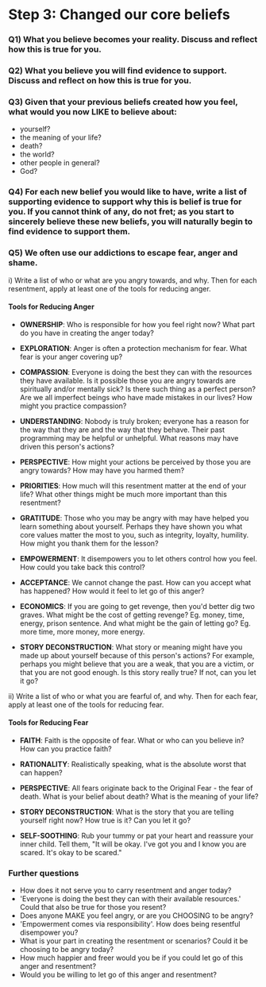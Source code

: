 # Step 3: Changed our core beliefs

### Q1) What you believe becomes your reality. Discuss and reflect how this is true for you.

### Q2) What you believe you will find evidence to support. Discuss and reflect on how this is true for you.

### Q3) Given that your previous beliefs created how you feel, what would you now LIKE to believe about:
- yourself?
- the meaning of your life?
- death?
- the world?
- other people in general?
- God?

### Q4) For each new belief you would like to have, write a list of supporting evidence to support why this is belief is true for you. If you cannot think of any, do not fret; as you start to sincerely believe these new beliefs, you will naturally begin to find evidence to support them.

### Q5) We often use our addictions to escape fear, anger and shame.

i) Write a list of who or what are you angry towards, and why. Then for each resentment, apply at least one of the tools for reducing anger.

#### Tools for Reducing Anger
- **OWNERSHIP**: Who is responsible for how you feel right now? What part do you have in creating the anger today?

- **EXPLORATION**: Anger is often a protection mechanism for fear. What fear is your anger covering up?

- **COMPASSION**: Everyone is doing the best they can with the resources they have available. Is it possible those you are angry towards are spiritually and/or mentally sick? Is there such thing as a perfect person? Are we all imperfect beings who have made mistakes in our lives? How might you practice compassion?

- **UNDERSTANDING**: Nobody is truly broken; everyone has a reason for the way that they are and the way that they behave. Their past programming may be helpful or unhelpful. What reasons may have driven this person's actions?

- **PERSPECTIVE**: How might your actions be perceived by those you are angry towards? How may have you harmed them?

- **PRIORITIES**: How much will this resentment matter at the end of your life? What other things might be much more important than this resentment?

- **GRATITUDE**: Those who you may be angry with may have helped you learn something about yourself. Perhaps they have shown you what core values matter the most to you, such as integrity, loyalty, humility. How might you thank them for the lesson?

- **EMPOWERMENT**: It disempowers you to let others control how you feel. How could you take back this control?

- **ACCEPTANCE**: We cannot change the past. How can you accept what has happened? How would it feel to let go of this anger?

- **ECONOMICS**: If you are going to get revenge, then you'd better dig two graves. What might be the cost of getting revenge? Eg. money, time, energy, prison sentence. And what might be the gain of letting go? Eg. more time, more money, more energy.

- **STORY DECONSTRUCTION**: What story or meaning might have you made up about yourself because of this person's actions? For example, perhaps you might believe that you are a weak, that you are a victim, or that you are not good enough. Is this story really true? If not, can you let it go?

ii) Write a list of who or what you are fearful of, and why. Then for each fear, apply at least one of the tools for reducing fear.

#### Tools for Reducing Fear
- **FAITH**: Faith is the opposite of fear. What or who can you believe in? How can you practice faith?

- **RATIONALITY**: Realistically speaking, what is the absolute worst that can happen?

- **PERSPECTIVE**: All fears originate back to the Original Fear - the fear of death. What is your belief about death? What is the meaning of your life?

- **STORY DECONSTRUCTION**: What is the story that you are telling yourself right now? How true is it? Can you let it go?

- **SELF-SOOTHING**: Rub your tummy or pat your heart and reassure your inner child. Tell them, "It will be okay. I've got you and I know you are scared. It's okay to be scared."

### Further questions ###
- How does it not serve you to carry resentment and anger today?
- 'Everyone is doing the best they can with their available resources.' Could that also be true for those you resent?
- Does anyone MAKE you feel angry, or are you CHOOSING to be angry?
- 'Empowerment comes via responsibility'. How does being resentful disempower you?
- What is your part in creating the resentment or scenarios? Could it be choosing to be angry today?
- How much happier and freer would you be if you could let go of this anger and resentment?
- Would you be willing to let go of this anger and resentment?
